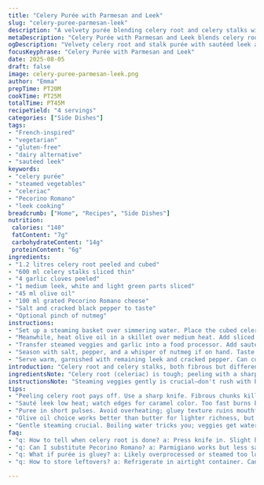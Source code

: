 ```yaml
---
title: "Celery Purée with Parmesan and Leek"
slug: "celery-puree-parmesan-leek"
description: "A velvety purée blending celery root and celery stalks with a twist of sautéed leek and aged Pecorino cheese. Garlic infuses depth, while olive oil replaces butter for lighter richness. Cooking times vary, relying on texture cues; perfect for a starter or side. Dairy swapped for sharpness; gluten-free, nut-free, egg-free, and lactose-free friendly. Techniques focus on steaming gently, watching for tender bites and caramelized edges. Adjust seasoning near the end. Simple but bold layering of flavors and textures, great for improvisation or leftovers in soup."
metaDescription: "Celery Purée with Parmesan and Leek blends celery root and stalks steamed gently, sautéed leek, Pecorino sharpness. Light olive oil, garlic depth, rustic French-inspired dish."
ogDescription: "Velvety celery root and stalk purée with sautéed leek and Pecorino. Soft garlic, olive oil richness, layered texture. Nutmeg hint, seasoning balance, gentle steam key."
focusKeyphrase: "Celery Purée with Parmesan and Leek"
date: 2025-08-05
draft: false
image: celery-puree-parmesan-leek.png
author: "Emma"
prepTime: PT20M
cookTime: PT25M
totalTime: PT45M
recipeYield: "4 servings"
categories: ["Side Dishes"]
tags:
- "French-inspired"
- "vegetarian"
- "gluten-free"
- "dairy alternative"
- "sautéed leek"
keywords:
- "celery purée"
- "steamed vegetables"
- "celeriac"
- "Pecorino Romano"
- "leek cooking"
breadcrumb: ["Home", "Recipes", "Side Dishes"]
nutrition: 
 calories: "140"
 fatContent: "7g"
 carbohydrateContent: "14g"
 proteinContent: "6g"
ingredients:
- "1.2 litres celery root peeled and cubed"
- "600 ml celery stalks sliced thin"
- "4 garlic cloves peeled"
- "1 medium leek, white and light green parts sliced"
- "45 ml olive oil"
- "100 ml grated Pecorino Romano cheese"
- "Salt and cracked black pepper to taste"
- "Optional pinch of nutmeg"
instructions:
- "Set up a steaming basket over simmering water. Place the cubed celery root, celery stalks, and garlic in, cover tightly. Steam gently for about 25 minutes, testing tenderness: a sharp knife should slide in without resistance; if it still feels fibrous or crunchy, keep steaming, checking every 3-5 minutes. Overcooking can make the purée gluey."
- "Meanwhile, heat olive oil in a skillet over medium heat. Add sliced leek, stirring often. Watch for soft edges and slight caramelization, about 8 minutes. Take care not to burn; burnt leek turns bitter instantly."
- "Transfer steamed veggies and garlic into a food processor. Add sautéed leek (reserve a bit for garnish if you like), Pecorino cheese, and start pulsing. Don't rush pureeing — stop frequently to scrape down sides. Texture should be velvety, not stringy or chunky. If too stiff, add hot water or a splash of vegetable broth to loosen."
- "Season with salt, pepper, and a whisper of nutmeg if on hand. Taste. Parmesan is punchy; Pecorino is sharper, so adjust salt accordingly. The purée should hold together but still feel light on the tongue."
- "Serve warm, garnished with remaining leek and cracked pepper. Can cool and refrigerate; reheat gently to keep texture intact."
introduction: "Celery root and celery stalks, both fibrous but different in tone. Tried many combos over years. Found they work best steamed—not boiled—to keep that clean veggie smack without drowning flavors. Garlic softens the sharp edges; leek adds an unexpected sweet earthiness. I swapped butter for olive oil: gave a silkier mouthfeel, lighter fat without sacrificing richness. Pecorino instead of parmigiano for sharper tang and salt punch. Watch steam times—not a science but a feel thing: tender with some bite, never mushy. If you rush the puree, it gets gluey. Took many tries. Patience is your friend here. This blend straddles rustic simplicity and refined depth. Side dishes, first courses, or just a quick veggie fix. Worth mastering if you dig understated but layered taste profiles."
ingredientsNote: "Celery root (celeriac) is tough; peeling with a sharp knife pays off to avoid fibrous chunks in final purée. Fresh stalk celery slices need less steam time; watch them closely or they'll get limp. Garlic softness signals it's cooked without raw, biting sharpness. Leek is a subtle star here; remove dark greens (too tough) and clean thoroughly—sand hides in folds. Olive oil replaces butter to keep it lighter and dairy-friendly; if craving richness, swirl a small knob of cold butter at the end instead. Pecorino brings umami depth and salt; parmesan or aged Grana Padano works, but reduce salt adjusting. Nutmeg optional—just a pinch brightens the earthiness. If no food processor, use a sturdy masher or stick blender with patience; texture varies. Salting last prevents over-seasoning, especially with salty cheese. Keep some leek caramelized bits for garnish adds crunch and interest."
instructionsNote: "Steaming veggies gently is crucial—don't rush with boiling water. It softens celery root fibers without waterlogging. Test with fork or knife; slight resistance is good, mush = overdo. Sautéing leek low and slow unfolds sweetness and depth—browning edges means flavor but watch carefully not to burn; bitterness kills the dish fast. Blending in pulses avoids overheating puree which makes gluey textures. Scrape bowl often to blend evenly. Thin with hot water if puree feels too dense; it should flow but feel luscious. Balancing cheese saltiness vs added salt is tricky; small increments needed. Nutmeg is subtle but worth sneaking in for complexity. Serve warm; if reheating, do so gently to keep emulsion smooth—microwaves can separate fats. This dish loves improvisation: roast garlic instead of steam for sweeter notes or add fresh herbs for a green hit. Keep notes on timing and textures; no two veggies exactly identical."
tips:
- "Peeling celery root pays off. Use a sharp knife. Fibrous chunks kill the texture. Watch steam times closely; stalk slices cook faster than root. Test with a knife. Slight resistance only; don’t rush. Over-steam, purée gets gluey, sticky. Garlic softness signals done but not mush. Keep steaming intervals short, 3-5 minutes checks."
- "Sauté leek low heat; watch edges for caramel color. Too fast burns bitter quick. Stir often but gently. Target slight browning for sweetness. Reserve some for garnish to add crunch and contrast. Leek’s dark greens too tough; toss early. Clean properly—sand hides in folds, no shortcuts here."
- "Puree in short pulses. Avoid overheating; gluey texture ruins mouthfeel. Scrape bowl often; uniform texture means no strings or lumps. Thin with hot water or veg stock if too thick. Nutmeg subtle but adds earthy contrast. Salt carefully because Pecorino is sharp and salty already; add in increments. Test often before final."
- "Olive oil choice works better than butter for lighter richness, but small knob of cold butter at end adds silk if craving more fat. Pecorino sharpness punches salt balance versus Parmigiano or Grana Padano which need less salt adjustments. Garlic roasted instead of steamed shifts aroma sweeter; experiment with herbs for fresh green notes."
- "Gentle steaming crucial. Boiling water tricks you; veggies get waterlogged, flavor dulls. Texture cues are best guidance. Purée should hold but feel light and airy. Reheat gently to keep emulsion stable. Microwaves risk fat separation. Keep notes on timing per batch; no two celeriac roots alike. Improvisation makes difference here."
faq:
- "q: How to tell when celery root is done? a: Press knife in. Slight bite but no crunch. Fibrous means keep steaming. Overdone feels mushy. Watch garlic softness too. Use senses not timer alone."
- "q: Can I substitute Pecorino Romano? a: Parmigiano works but less salty. Grana Padano milder too. Adjust salt accordingly. Cheese sharpness key. If dairy-free, omit cheese; add nutritional yeast or miso for umami punch instead."
- "q: What if purée is gluey? a: Likely overprocessed or steamed too long. Pulse not blend. Add hot water or broth to loosen. Reassess texture mid-process. Timing crucial. Use sturdy masher or stick blender if no processor."
- "q: How to store leftovers? a: Refrigerate in airtight container. Can cool before fridge. Reheat slow on stovetop or low microwave bursts. Avoid overheating or fat breaks. Freeze in portions but expect slight texture change. Best eaten within 3 days fresh."

---
```

